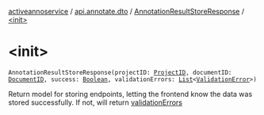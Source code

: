 [activeannoservice](../../index.md) / [api.annotate.dto](../index.md) / [AnnotationResultStoreResponse](index.md) / [&lt;init&gt;](./-init-.md)

# &lt;init&gt;

`AnnotationResultStoreResponse(projectID: `[`ProjectID`](../../project/-project-i-d.md)`, documentID: `[`DocumentID`](../../document/-document-i-d.md)`, success: `[`Boolean`](https://kotlinlang.org/api/latest/jvm/stdlib/kotlin/-boolean/index.html)`, validationErrors: `[`List`](https://kotlinlang.org/api/latest/jvm/stdlib/kotlin.collections/-list/index.html)`<`[`ValidationError`](../-validation-error/index.md)`>)`

Return model for storing endpoints, letting the frontend know the data was stored successfully. If not, will return
[validationErrors](validation-errors.md)

